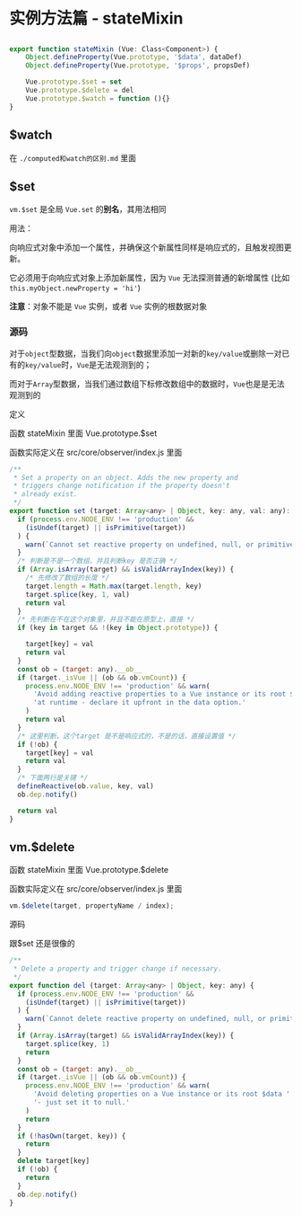 # 实例方法篇 - stateMixin

## 

```js
export function stateMixin (Vue: Class<Component>) {
    Object.defineProperty(Vue.prototype, '$data', dataDef)
    Object.defineProperty(Vue.prototype, '$props', propsDef)

    Vue.prototype.$set = set
    Vue.prototype.$delete = del
    Vue.prototype.$watch = function (){}
}
```





## $watch

在  `./computed和watch的区别.md` 里面

## $set

`vm.$set` 是全局 `Vue.set` 的**别名**，其用法相同

用法： 

向响应式对象中添加一个属性，并确保这个新属性同样是响应式的，且触发视图更新。

它必须用于向响应式对象上添加新属性，因为 `Vue` 无法探测普通的新增属性 (比如 `this.myObject.newProperty = 'hi'`)

**注意**：对象不能是 `Vue` 实例，或者 `Vue` 实例的根数据对象



### 源码

对于`object`型数据，当我们向`object`数据里添加一对新的`key/value`或删除一对已有的`key/value`时，`Vue`是无法观测到的；

而对于`Array`型数据，当我们通过数组下标修改数组中的数据时，`Vue`也是是无法观测到的



定义

函数 stateMixin 里面 Vue.prototype.$set

函数实际定义在 src/core/observer/index.js 里面

```js
/**
 * Set a property on an object. Adds the new property and
 * triggers change notification if the property doesn't
 * already exist.
 */
export function set (target: Array<any> | Object, key: any, val: any): any {
  if (process.env.NODE_ENV !== 'production' &&
    (isUndef(target) || isPrimitive(target))
  ) {
    warn(`Cannot set reactive property on undefined, null, or primitive value: ${(target: any)}`)
  }
  /* 判断是不是一个数组，并且判断key 是否正确 */
  if (Array.isArray(target) && isValidArrayIndex(key)) {
    /* 先修改了数组的长度 */
    target.length = Math.max(target.length, key)
    target.splice(key, 1, val)
    return val
  }
  /* 先判断在不在这个对象里，并且不能在原型上，直接 */
  if (key in target && !(key in Object.prototype)) {

    target[key] = val
    return val
  }
  const ob = (target: any).__ob__
  if (target._isVue || (ob && ob.vmCount)) {
    process.env.NODE_ENV !== 'production' && warn(
      'Avoid adding reactive properties to a Vue instance or its root $data ' +
      'at runtime - declare it upfront in the data option.'
    )
    return val
  }
  /* 这里判断，这个target 是不是响应式的，不是的话，直接设置值 */
  if (!ob) {
    target[key] = val
    return val
  }
  /* 下面两行是关键 */
  defineReactive(ob.value, key, val)
  ob.dep.notify()

  return val
}
```



## vm.$delete

函数 stateMixin 里面 Vue.prototype.$delete

函数实际定义在 src/core/observer/index.js 里面

```javascript
vm.$delete(target, propertyName / index);
```

源码

跟$set 还是很像的

```js
/**
 * Delete a property and trigger change if necessary.
 */
export function del (target: Array<any> | Object, key: any) {
  if (process.env.NODE_ENV !== 'production' &&
    (isUndef(target) || isPrimitive(target))
  ) {
    warn(`Cannot delete reactive property on undefined, null, or primitive value: ${(target: any)}`)
  }
  if (Array.isArray(target) && isValidArrayIndex(key)) {
    target.splice(key, 1)
    return
  }
  const ob = (target: any).__ob__
  if (target._isVue || (ob && ob.vmCount)) {
    process.env.NODE_ENV !== 'production' && warn(
      'Avoid deleting properties on a Vue instance or its root $data ' +
      '- just set it to null.'
    )
    return
  }
  if (!hasOwn(target, key)) {
    return
  }
  delete target[key]
  if (!ob) {
    return
  }
  ob.dep.notify()
}
```



## 







